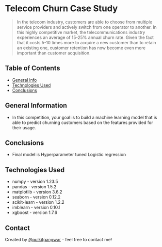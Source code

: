 # Telecom Churn Case Study 
> In the telecom industry, customers are able to choose from multiple service providers and actively switch from one operator to another. In this highly competitive market, the telecommunications industry experiences an average of 15-25% annual churn rate.
Given the fact that it costs 5-10 times more to acquire a new customer than to retain an existing one, customer retention has now become even more important than customer acquisition.


## Table of Contents
* [General Info](#general-information)
* [Technologies Used](#technologies-used)
* [Conclusions](#conclusions)

<!-- You can include any other section that is pertinent to your problem -->

## General Information

- In this competition, your goal is to build a machine learning model that is able to predict churning customers based on the features provided for their usage.


<!-- You don't have to answer all the questions - just the ones relevant to your project. -->

## Conclusions
- Final model is Hyperparameter tuned Logistic regression

<!-- You don't have to answer all the questions - just the ones relevant to your project. -->


## Technologies Used
- numpy - version 1.23.5
- pandas - version 1.5.2
- matplotlib - version 3.6.2
- seaborn - version 0.12.2
- scikit-learn - version 1.2.2
- imblearn - version 0.10.1
- xgboost - version 1.7.6





## Contact
Created by [@pulkitgangwar](https://github.com/pulkitgangwar) - feel free to contact me!


<!-- Optional -->
<!-- ## License -->
<!-- This project is open source and available under the [... License](). -->

<!-- You don't have to include all sections - just the one's relevant to your project -->